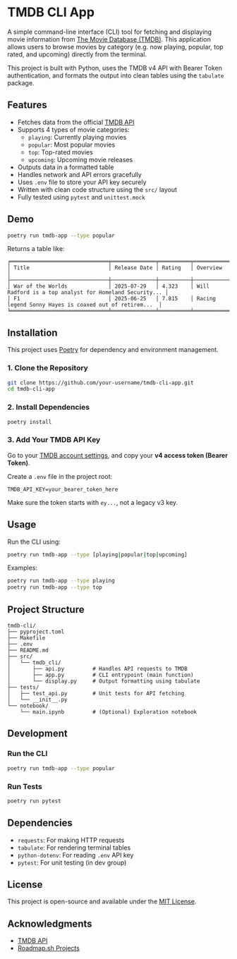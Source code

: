 # TMDB CLI App

A simple command-line interface (CLI) tool for fetching and displaying movie information from [The Movie Database (TMDB)](https://www.themoviedb.org/). This application allows users to browse movies by category (e.g. now playing, popular, top rated, and upcoming) directly from the terminal.

This project is built with Python, uses the TMDB v4 API with Bearer Token authentication, and formats the output into clean tables using the `tabulate` package.



## Features

- Fetches data from the official [TMDB API](https://developer.themoviedb.org/)
- Supports 4 types of movie categories:
  - `playing`: Currently playing movies
  - `popular`: Most popular movies
  - `top`: Top-rated movies
  - `upcoming`: Upcoming movie releases
- Outputs data in a formatted table
- Handles network and API errors gracefully
- Uses `.env` file to store your API key securely
- Written with clean code structure using the `src/` layout
- Fully tested using `pytest` and `unittest.mock`



## Demo

```bash
poetry run tmdb-app --type popular
````

Returns a table like:

```
╒═══════════════════════════════╤══════════════╤══════════╤════════════════════════════════════════════════════════╕
│ Title                         │ Release Date │ Rating   │ Overview                                               │
├───────────────────────────────┼──────────────┼──────────┼────────────────────────────────────────────────────────┤
│ War of the Worlds             │ 2025-07-29   │ 4.323    │ Will Radford is a top analyst for Homeland Security... │
│ F1                            │ 2025-06-25   │ 7.815    │ Racing legend Sonny Hayes is coaxed out of retirem...  │
╘═══════════════════════════════╧══════════════╧══════════╧════════════════════════════════════════════════════════╛
```



## Installation

This project uses [Poetry](https://python-poetry.org/) for dependency and environment management.

### 1. Clone the Repository

```bash
git clone https://github.com/your-username/tmdb-cli-app.git
cd tmdb-cli-app
```

### 2. Install Dependencies

```bash
poetry install
```

### 3. Add Your TMDB API Key

Go to your [TMDB account settings](https://www.themoviedb.org/settings/api), and copy your **v4 access token (Bearer Token)**.

Create a `.env` file in the project root:

```
TMDB_API_KEY=your_bearer_token_here
```

Make sure the token starts with `ey...`, not a legacy v3 key.



## Usage

Run the CLI using:

```bash
poetry run tmdb-app --type [playing|popular|top|upcoming]
```

Examples:

```bash
poetry run tmdb-app --type playing
poetry run tmdb-app --type top
```



## Project Structure

```
tmdb-cli/
├── pyproject.toml
├── Makefile
├── .env
├── README.md
├── src/
│   └── tmdb_cli/
│       ├── api.py         # Handles API requests to TMDB
│       ├── app.py         # CLI entrypoint (main function)
│       └── display.py     # Output formatting using tabulate
├── tests/
│   ├── test_api.py        # Unit tests for API fetching
│   └── __init__.py
└── notebook/
    └── main.ipynb         # (Optional) Exploration notebook
```



## Development

### Run the CLI

```bash
poetry run tmdb-app --type popular
```

### Run Tests

```bash
poetry run pytest
```



## Dependencies

* `requests`: For making HTTP requests
* `tabulate`: For rendering terminal tables
* `python-dotenv`: For reading `.env` API key
* `pytest`: For unit testing (in dev group)

## License

This project is open-source and available under the [MIT License](LICENSE).



## Acknowledgments

* [TMDB API](https://developer.themoviedb.org/)
* [Roadmap.sh Projects](https://roadmap.sh/projects/tmdb-cli)